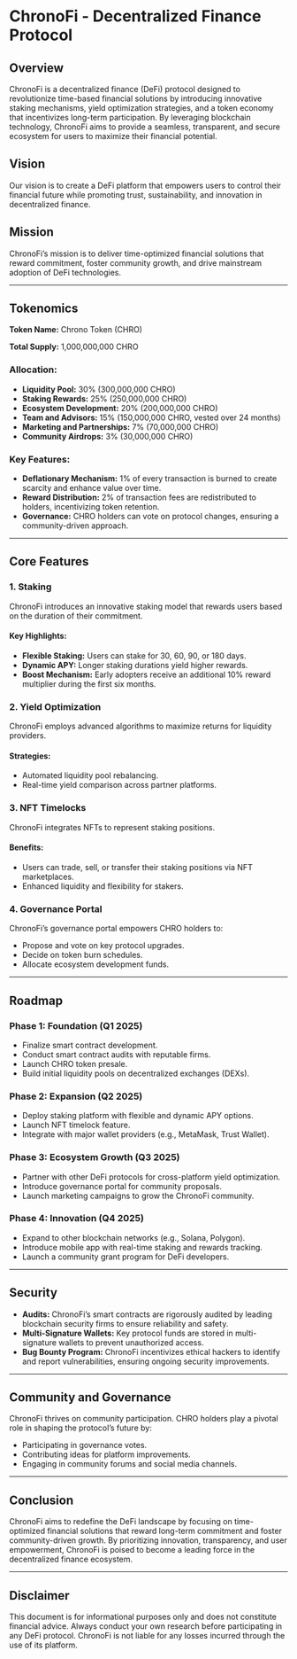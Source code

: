 # ChronoFi - Decentralized Finance Protocol

## Overview

ChronoFi is a decentralized finance (DeFi) protocol designed to revolutionize time-based financial solutions by introducing innovative staking mechanisms, yield optimization strategies, and a token economy that incentivizes long-term participation. By leveraging blockchain technology, ChronoFi aims to provide a seamless, transparent, and secure ecosystem for users to maximize their financial potential.

## Vision

Our vision is to create a DeFi platform that empowers users to control their financial future while promoting trust, sustainability, and innovation in decentralized finance.

## Mission

ChronoFi’s mission is to deliver time-optimized financial solutions that reward commitment, foster community growth, and drive mainstream adoption of DeFi technologies.

---

## Tokenomics

**Token Name:** Chrono Token (CHRO)

**Total Supply:** 1,000,000,000 CHRO

### Allocation:

- **Liquidity Pool:** 30% (300,000,000 CHRO)
- **Staking Rewards:** 25% (250,000,000 CHRO)
- **Ecosystem Development:** 20% (200,000,000 CHRO)
- **Team and Advisors:** 15% (150,000,000 CHRO, vested over 24 months)
- **Marketing and Partnerships:** 7% (70,000,000 CHRO)
- **Community Airdrops:** 3% (30,000,000 CHRO)

### Key Features:

- **Deflationary Mechanism:** 1% of every transaction is burned to create scarcity and enhance value over time.
- **Reward Distribution:** 2% of transaction fees are redistributed to holders, incentivizing token retention.
- **Governance:** CHRO holders can vote on protocol changes, ensuring a community-driven approach.

---

## Core Features

### 1. Staking

ChronoFi introduces an innovative staking model that rewards users based on the duration of their commitment.

#### Key Highlights:
- **Flexible Staking:** Users can stake for 30, 60, 90, or 180 days.
- **Dynamic APY:** Longer staking durations yield higher rewards.
- **Boost Mechanism:** Early adopters receive an additional 10% reward multiplier during the first six months.

### 2. Yield Optimization

ChronoFi employs advanced algorithms to maximize returns for liquidity providers.

#### Strategies:
- Automated liquidity pool rebalancing.
- Real-time yield comparison across partner platforms.

### 3. NFT Timelocks

ChronoFi integrates NFTs to represent staking positions.

#### Benefits:
- Users can trade, sell, or transfer their staking positions via NFT marketplaces.
- Enhanced liquidity and flexibility for stakers.

### 4. Governance Portal

ChronoFi’s governance portal empowers CHRO holders to:
- Propose and vote on key protocol upgrades.
- Decide on token burn schedules.
- Allocate ecosystem development funds.

---

## Roadmap

### Phase 1: Foundation (Q1 2025)
- Finalize smart contract development.
- Conduct smart contract audits with reputable firms.
- Launch CHRO token presale.
- Build initial liquidity pools on decentralized exchanges (DEXs).

### Phase 2: Expansion (Q2 2025)
- Deploy staking platform with flexible and dynamic APY options.
- Launch NFT timelock feature.
- Integrate with major wallet providers (e.g., MetaMask, Trust Wallet).

### Phase 3: Ecosystem Growth (Q3 2025)
- Partner with other DeFi protocols for cross-platform yield optimization.
- Introduce governance portal for community proposals.
- Launch marketing campaigns to grow the ChronoFi community.

### Phase 4: Innovation (Q4 2025)
- Expand to other blockchain networks (e.g., Solana, Polygon).
- Introduce mobile app with real-time staking and rewards tracking.
- Launch a community grant program for DeFi developers.

---

## Security

- **Audits:** ChronoFi’s smart contracts are rigorously audited by leading blockchain security firms to ensure reliability and safety.
- **Multi-Signature Wallets:** Key protocol funds are stored in multi-signature wallets to prevent unauthorized access.
- **Bug Bounty Program:** ChronoFi incentivizes ethical hackers to identify and report vulnerabilities, ensuring ongoing security improvements.

---

## Community and Governance

ChronoFi thrives on community participation. CHRO holders play a pivotal role in shaping the protocol’s future by:
- Participating in governance votes.
- Contributing ideas for platform improvements.
- Engaging in community forums and social media channels.

---

## Conclusion

ChronoFi aims to redefine the DeFi landscape by focusing on time-optimized financial solutions that reward long-term commitment and foster community-driven growth. By prioritizing innovation, transparency, and user empowerment, ChronoFi is poised to become a leading force in the decentralized finance ecosystem.

---

## Disclaimer

This document is for informational purposes only and does not constitute financial advice. Always conduct your own research before participating in any DeFi protocol. ChronoFi is not liable for any losses incurred through the use of its platform.
